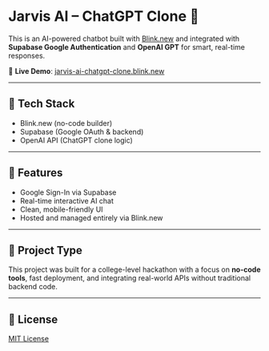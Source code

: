 # Jarvis AI – ChatGPT Clone 🤖

This is an AI-powered chatbot built with [Blink.new](https://blink.new) and integrated with **Supabase Google Authentication** and **OpenAI GPT** for smart, real-time responses.

🚀 **Live Demo**: [jarvis-ai-chatgpt-clone.blink.new](https://jarvis-ai-chatgpt-clone-cp35yxcr.sites.blink.new)

---

## 🔧 Tech Stack
- Blink.new (no-code builder)
- Supabase (Google OAuth & backend)
- OpenAI API (ChatGPT clone logic)

---

## 🎯 Features
- Google Sign-In via Supabase
- Real-time interactive AI chat
- Clean, mobile-friendly UI
- Hosted and managed entirely via Blink.new

---

## 📁 Project Type
This project was built for a college-level hackathon with a focus on **no-code tools**, fast deployment, and integrating real-world APIs without traditional backend code.

---

## 📜 License
[MIT License](LICENSE)
